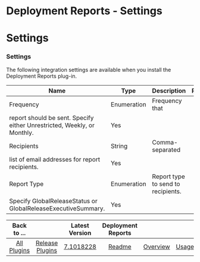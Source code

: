 
Deployment Reports - Settings
=============================

# Settings



### Settings




 


The following integration settings are available when you install the Deployment Reports plug-in.
 




| Name | Type | Description | Required |
| --- | --- | --- | --- |
| Frequency | Enumeration | Frequency that 
report should be sent. Specify either Unrestricted, Weekly, or Monthly. | Yes |
| Recipients | String | Comma-separated 
list of email addresses for report recipients. | Yes |
| Report Type | Enumeration | Report type to send to recipients. 
Specify GlobalReleaseStatus or GlobalReleaseExecutiveSummary. | Yes |





|Back to ...||Latest Version|Deployment Reports ||||
| :---: | :---: | :---: | :---: | :---: | :---: | :---: |
|[All Plugins](../../index.md)|[Release Plugins](../README.md)|[7.1018228](https://raw.githubusercontent.com/UrbanCode/IBM-UCR-PLUGINS/main/files/DeployReport/ucr-plugin-deployment-reports-7.1018228.zip)|[Readme](README.md)|[Overview](overview.md)|[Usage](usage.md)|[Downloads](downloads.md)|
